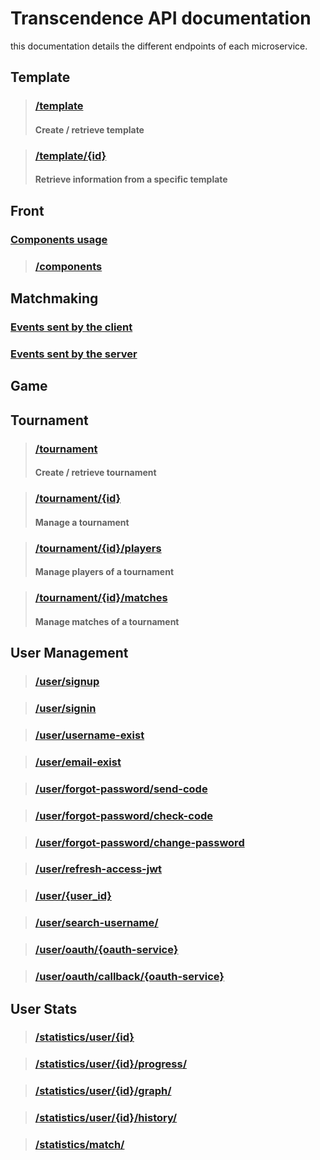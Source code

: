 # Transcendence API documentation

this documentation details the different endpoints of each microservice.

## Template

> ### [/template](Template_api_Documentation.md#template)
>
> #### Create / retrieve template

> ### [/template/{id}](Template-API-Documentation.md#templateid)
> 
> #### Retrieve information from a specific template

## Front
### [Components usage](../front/doc/front.md)
> ### [/components](../front/doc/components.md)

## Matchmaking
### [Events sent by the client](../matchmaking/doc/matchmaking-documentation.md#events-sent-by-the-client)
### [Events sent by the server](../matchmaking/doc/matchmaking-documentation.md#events-sent-by-the-server)

## Game

## Tournament

> ### [/tournament](../tournament/doc/tournament-api-documentation.md#tournament)
> 
> #### Create / retrieve tournament

> ### [/tournament/{id}](../tournament/doc/tournament-api-documentation.md#tournamentid)
>
> #### Manage a tournament

> ### [/tournament/{id}/players](../tournament/doc/tournament-api-documentation.md#tournamentidplayers)
>
> #### Manage players of a tournament

> ### [/tournament/{id}/matches](../tournament/doc/tournament-api-documentation.md#tournamentidmatches)
>
> #### Manage matches of a tournament

## User Management
> ### [/user/signup](../user_management/doc/User_management.md#signup)

> ### [/user/signin](../user_management/doc/User_management.md#signin)

> ### [/user/username-exist](../user_management/doc/User_management.md#username-exist)

> ### [/user/email-exist](../user_management/doc/User_management.md#email-exist)

> ### [/user/forgot-password/send-code](../user_management/doc/User_management.md#forgot-passwordsend-code)

> ### [/user/forgot-password/check-code](../user_management/doc/User_management.md#forgot-passwordcheck-code)

> ### [/user/forgot-password/change-password](../user_management/doc/User_management.md#forgot-passwordchange-password)

> ### [/user/refresh-access-jwt](../user_management/doc/User_management.md#refresh-access-jwt)

> ### [/user/{user_id}](../user_management/doc/User_management.md#user-id)

> ### [/user/search-username/](../user_management/doc/User_management.md#search-username)

> ### [/user/oauth/{oauth-service}](../user_management/doc/User_management.md#oauthoauth-service)

> ### [/user/oauth/callback/{oauth-service}](../user_management/doc/User_management.md#oauthcallbackauth-service)

## User Stats 
> ### [/statistics/user/{id}](../user_stats/doc/user-stats-documentation.md#statisticsuserid)

> ### [/statistics/user/{id}/progress/](../user_stats/doc/user-stats-documentation.md#statisticsuseridprogress)
 
> ### [/statistics/user/{id}/graph/](../user_stats/doc/user-stats-documentation.md#statisticsuseridgraph)
 
> ### [/statistics/user/{id}/history/](../user_stats/doc/user-stats-documentation.md#statisticsuseridhistory)

> ### [/statistics/match/](../user_stats/doc/user-stats-documentation.md#statisticsmatch)
